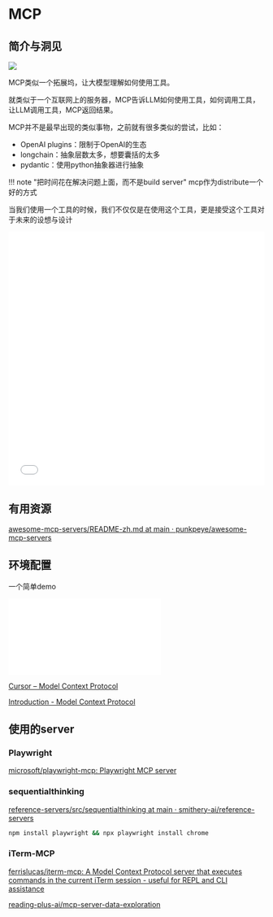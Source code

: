 # MCP


## 简介与洞见


![](https://philfan-pic.oss-cn-beijing.aliyuncs.com/web_pic/Tools__Environment__assets__MCP.assets__20250408080715.webp)

MCP类似一个拓展坞，让大模型理解如何使用工具。

就类似于一个互联网上的服务器，MCP告诉LLM如何使用工具，如何调用工具，让LLM调用工具，MCP返回结果。


MCP并不是最早出现的类似事物，之前就有很多类似的尝试，比如：

- OpenAI plugins：限制于OpenAI的生态
- longchain：抽象层数太多，想要囊括的太多
- pydantic：使用python抽象器进行抽象

!!! note "把时间花在解决问题上面，而不是build server"
    mcp作为distribute一个好的方式

当我们使用一个工具的时候，我们不仅仅是在使用这个工具，更是接受这个工具对于未来的设想与设计





<iframe src="//player.bilibili.com/player.html?isOutside=true&aid=114213045405352&bvid=BV1cho6YPEeR&cid=29035724975&p=1&autoplay=0" scrolling="no" border="0" frameborder="no" framespacing="0" allowfullscreen="true" width="100%" height="500px"></iframe>

## 有用资源
[awesome-mcp-servers/README-zh.md at main · punkpeye/awesome-mcp-servers](https://github.com/punkpeye/awesome-mcp-servers/blob/main/README-zh.md)




## 环境配置
一个简单demo

<iframe src="//player.bilibili.com/player.html?isOutside=true&aid=114073660301264&bvid=BV1eYPpeWEnT&cid=28597289610&p=1&autoplay=0" scrolling="no" border="0" frameborder="no" framespacing="0" allowfullscreen="true"></iframe>

[Cursor – Model Context Protocol](https://docs.cursor.com/context/model-context-protocol)

[Introduction - Model Context Protocol](https://modelcontextprotocol.io/introduction)


## 使用的server
### Playwright
[microsoft/playwright-mcp: Playwright MCP server](https://github.com/microsoft/playwright-mcp?tab=readme-ov-file)


### sequentialthinking
[reference-servers/src/sequentialthinking at main · smithery-ai/reference-servers](https://github.com/smithery-ai/reference-servers/tree/main/src/sequentialthinking)

```bash
npm install playwright && npx playwright install chrome
```

### iTerm-MCP

[ferrislucas/iterm-mcp: A Model Context Protocol server that executes commands in the current iTerm session - useful for REPL and CLI assistance](https://github.com/ferrislucas/iterm-mcp)

[reading-plus-ai/mcp-server-data-exploration](https://github.com/reading-plus-ai/mcp-server-data-exploration)